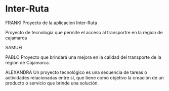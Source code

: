 # Inter-Ruta
FRANKI
Proyecto de la aplicacion Inter-Ruta

Proyecto de tecnologia que permite el acceso al transportre en la region de cajamarca



SAMUEL



PABLO
Proyecto que brindará una mejora en la calidad del transporte de la región de Cajamarca.


ALEXANDRA 
Un proyecto tecnológico es una secuencia de tareas o actividades relacionadas entre sí, que tiene como objetivo la creación de un producto o servicio que brinde una solución.
